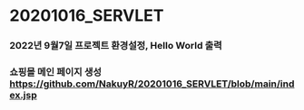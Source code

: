# 20201016_SERVLET
### 2022년 9월7일 프로젝트 환경설정, Hello World 출력	
### 쇼핑몰 메인 페이지 생성 https://github.com/NakuyR/20201016_SERVLET/blob/main/index.jsp